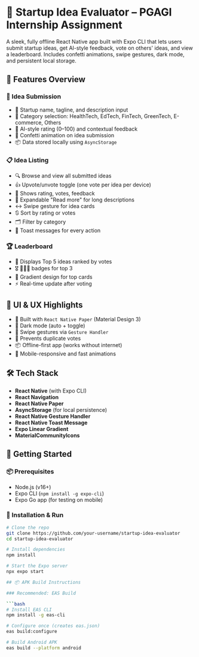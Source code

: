 # 🚀 Startup Idea Evaluator – PGAGI Internship Assignment

A sleek, fully offline React Native app built with Expo CLI that lets users submit startup ideas, get AI-style feedback, vote on others' ideas, and view a leaderboard. Includes confetti animations, swipe gestures, dark mode, and persistent local storage.

## 📱 Features Overview

### 🧾 Idea Submission
- 📝 Startup name, tagline, and description input
- 📂 Category selection: HealthTech, EdTech, FinTech, GreenTech, E-commerce, Others
- 🤖 AI-style rating (0–100) and contextual feedback
- 🎉 Confetti animation on idea submission
- 📦 Data stored locally using `AsyncStorage`

### 📋 Idea Listing
- 🔍 Browse and view all submitted ideas
- 👍 Upvote/unvote toggle (one vote per idea per device)
- 🧠 Shows rating, votes, feedback
- 🧾 Expandable "Read more" for long descriptions
- ↔️ Swipe gesture for idea cards
- 🔃 Sort by rating or votes
- 🗂️ Filter by category
- 📢 Toast messages for every action

### 🏆 Leaderboard
- 🥇 Displays Top 5 ideas ranked by votes
- 🎖️ 🥇🥈🥉 badges for top 3
- 🌈 Gradient design for top cards
- ⚡ Real-time update after voting

## 🎨 UI & UX Highlights
- 🎨 Built with `React Native Paper` (Material Design 3)
- 🌙 Dark mode (auto + toggle)
- 🤏 Swipe gestures via `Gesture Handler`
- 🚫 Prevents duplicate votes
- 📦 Offline-first app (works without internet)
- 📱 Mobile-responsive and fast animations

## 🛠️ Tech Stack
- **React Native** (with Expo CLI)
- **React Navigation**
- **React Native Paper**
- **AsyncStorage** (for local persistence)
- **React Native Gesture Handler**
- **React Native Toast Message**
- **Expo Linear Gradient**
- **MaterialCommunityIcons**

## 🚀 Getting Started

### 📦 Prerequisites
- Node.js (v16+)
- Expo CLI (`npm install -g expo-cli`)
- Expo Go app (for testing on mobile)

### 🧪 Installation & Run
```bash
# Clone the repo
git clone https://github.com/your-username/startup-idea-evaluator
cd startup-idea-evaluator

# Install dependencies
npm install

# Start the Expo server
npx expo start

## 📦 APK Build Instructions

### Recommended: EAS Build

```bash
# Install EAS CLI
npm install -g eas-cli

# Configure once (creates eas.json)
eas build:configure

# Build Android APK
eas build --platform android

